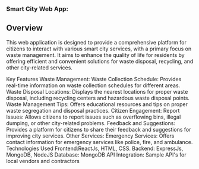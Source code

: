 ### Smart City Web App:
## Overview
This web application is designed to provide a comprehensive platform for citizens to interact with various smart city services, with a primary focus on waste management. It aims to enhance the quality of life for residents by offering efficient and convenient solutions for waste disposal, recycling, and other city-related services.

Key Features
Waste Management:
Waste Collection Schedule: Provides real-time information on waste collection schedules for different areas.
Waste Disposal Locations: Displays the nearest locations for proper waste disposal, including recycling centers and hazardous waste disposal points.
Waste Management Tips: Offers educational resources and tips on proper waste segregation and disposal practices.
Citizen Engagement:
Report Issues: Allows citizens to report issues such as overflowing bins, illegal dumping, or other city-related problems.
Feedback and Suggestions: Provides a platform for citizens to share their feedback and suggestions for improving city services.
Other Services:
Emergency Services: Offers contact information for emergency services like police, fire, and ambulance.
Technologies Used
Frontend:ReactJs, HTML, CSS.
Backend: ExpressJs, MongoDB, NodeJS
Database: MongoDB
API Integration: Sample API's for local vendors and contractors
